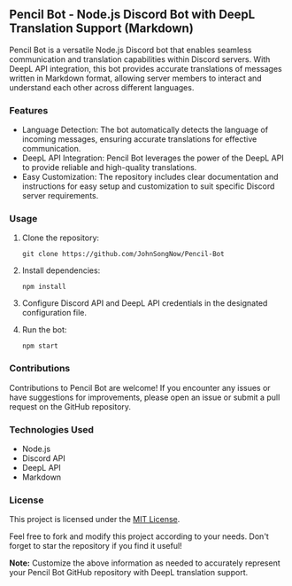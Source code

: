 ## Pencil Bot - Node.js Discord Bot with DeepL Translation Support (Markdown)

Pencil Bot is a versatile Node.js Discord bot that enables seamless communication and translation capabilities within Discord servers. With DeepL API integration, this bot provides accurate translations of messages written in Markdown format, allowing server members to interact and understand each other across different languages.

### Features

- Language Detection: The bot automatically detects the language of incoming messages, ensuring accurate translations for effective communication.
- DeepL API Integration: Pencil Bot leverages the power of the DeepL API to provide reliable and high-quality translations.
- Easy Customization: The repository includes clear documentation and instructions for easy setup and customization to suit specific Discord server requirements.

### Usage

1. Clone the repository:
   ```
   git clone https://github.com/JohnSongNow/Pencil-Bot
   ```

2. Install dependencies:
   ```
   npm install
   ```

3. Configure Discord API and DeepL API credentials in the designated configuration file.

4. Run the bot:
   ```
   npm start
   ```

### Contributions

Contributions to Pencil Bot are welcome! If you encounter any issues or have suggestions for improvements, please open an issue or submit a pull request on the GitHub repository.

### Technologies Used

- Node.js
- Discord API
- DeepL API
- Markdown

### License

This project is licensed under the [MIT License](LICENSE).

Feel free to fork and modify this project according to your needs. Don't forget to star the repository if you find it useful!

**Note:** Customize the above information as needed to accurately represent your Pencil Bot GitHub repository with DeepL translation support.
